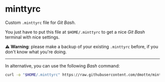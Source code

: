 # minttyrc

Custom `.minttyrc` file for *Git Bash*.

You just have to put this file at `$HOME/.minttyrc` to get a nice *Git Bash* terminal with nice settings.

:warning: **Warning**: please make a backup of your existing `.minttyrc` before, if you don't know what you're doing.

---

In alternative, you can use the following *Bash* command:

```bash
curl -o "$HOME/.minttyrc" https://raw.githubusercontent.com/dmotte/minttyrc/master/.minttyrc
```
